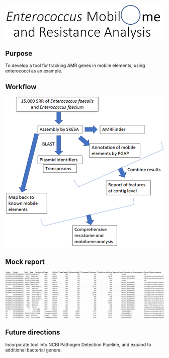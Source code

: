 ![image](image3.png)

## Purpose

To develop a tool for tracking AMR genes in mobile elements, using enterococci as an example.

## Workflow
![image](image5.png)

## Mock report

![image](image4.png)

## Future directions

Incorporate tool into NCBI Pathogen Detection Pipeline, and expand to additional bacterial genera.
